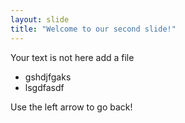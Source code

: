 ```yaml
---
layout: slide
title: "Welcome to our second slide!"
---
```

Your text is not here add a file
* gshdjfgaks
* lsgdfasdf 


Use the left arrow to go back!
